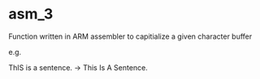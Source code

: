 # asm_3
Function written in ARM assembler to capitialize a given character buffer

e.g.

ThIS is a sentence. -> This Is A Sentence.

